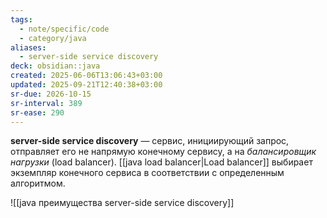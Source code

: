 ```yaml
---
tags:
  - note/specific/code
  - category/java
aliases:
  - server-side service discovery
deck: obsidian::java
created: 2025-06-06T13:06:43+03:00
updated: 2025-09-21T12:40:38+03:00
sr-due: 2026-10-15
sr-interval: 389
sr-ease: 290
---
```


**server-side service discovery**
—
сервис, инициирующий запрос, отправляет его не напрямую конечному сервису, а на *балансировщик нагрузки* (load balancer).
[[java load balancer|Load balancer]] выбирает экземпляр конечного сервиса в соответствии с определенным алгоритмом.

![[java преимущества server-side service discovery]]
